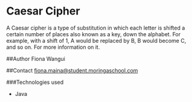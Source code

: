 # Caesar Cipher
A Caesar cipher is a type of substitution in which each letter is shifted a certain number of places also known as a key, down the alphabet. For example, with a shift of 1, A would be replaced by B, B would become C, and so on. For more information on it.

##Author
Fiona Wangui

##Contact
fiona.maina@student.moringaschool.com

###Technologies used
* Java